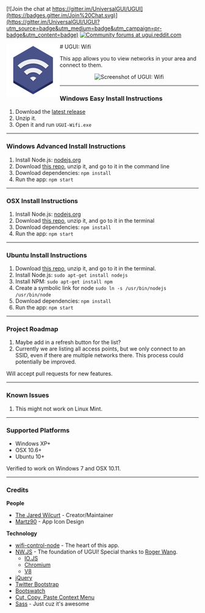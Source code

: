 [![Join the chat at https://gitter.im/UniversalGUI/UGUI](https://badges.gitter.im/Join%20Chat.svg)](https://gitter.im/UniversalGUI/UGUI?utm_source=badge&utm_medium=badge&utm_campaign=pr-badge&utm_content=badge) [![Community forums at ugui.reddit.com](http://ugui.io/_img/badge-reddit.svg)](http://reddit.com/r/UGUI)

<img src="_img/logo.png" alt="logo" align="left" height="140" />
# UGUI: Wifi

This app allows you to view networks in your area and connect to them.

<p align="center"><img src="http://i.imgur.com/SPRZbZj.png" alt="Screenshot of UGUI: Wifi" /></p>

* * *

### Windows Easy Install Instructions

1. Download the [latest release](https://github.com/TheJaredWilcurt/UGUI-Wifi/releases/download/v1.0.0/UGUI-Wifi-1.0.0-win.zip)
2. Unzip it.
3. Open it and run `UGUI-Wifi.exe`

* * *

### Windows Advanced Install Instructions

1. Install Node.js: [nodejs.org](http://nodejs.org)
2. Download [this repo](https://github.com/TheJaredWilcurt/UGUI-Wifi/archive/master.zip), unzip it, and go to it in the command line
3. Download dependencies: `npm install`
4. Run the app: `npm start`

* * *

### OSX Install Instructions

1. Install Node.js: [nodejs.org](http://nodejs.org)
2. Download [this repo](https://github.com/TheJaredWilcurt/UGUI-Wifi/archive/master.zip), unzip it, and go to it in the terminal
3. Download dependencies: `npm install`
4. Run the app: `npm start`

* * *

### Ubuntu Install Instructions

1. Download [this repo](https://github.com/TheJaredWilcurt/UGUI-Wifi/archive/master.zip), unzip it, and go to it in the terminal.
2. Install Node.js: `sudo apt-get install nodejs`
3. Install NPM: `sudo apt-get install npm`
4. Create a symbolic link for node `sudo ln -s /usr/bin/nodejs /usr/bin/node`
5. Download dependencies: `npm install`
6. Run the app: `npm start`

* * *

### Project Roadmap

1. Maybe add in a refresh button for the list?
2. Currently we are listing all access points, but we only connect to an SSID, even if there are multiple networks there. This process could potentially be improved.

Will accept pull requests for new features.

* * *

### Known Issues

1. This might not work on Linux Mint.

* * * 

### Supported Platforms

* Windows XP+
* OSX 10.6+
* Ubuntu 10+

Verified to work on Windows 7 and OSX 10.11.

* * *

### Credits

**People**

* [The Jared Wilcurt](http://github.com/TheJaredWilcurt) - Creator/Maintainer
* [Martz90](http://martz90.deviantart.com) - App Icon Design

**Technology**

* [wifi-control-node](https://github.com/msolters/wifi-control-node) - The heart of this app.
* [NW.JS](http://nwjs.io) - The foundation of UGUI! Special thanks to [Roger Wang](https://github.com/rogerwang).
  * [IO.JS](http://iojs.org)
  * [Chromium](http://www.chromium.org)
  * [V8](https://code.google.com/p/v8)
* [jQuery](http://jquery.com)
* [Twitter Bootstrap](http://getbootstrap.com)
* [Bootswatch](http://bootswatch.com)
* [Cut, Copy, Paste Context Menu](https://github.com/b1rdex/nw-contextmenu)
* [Sass](http://sass-lang.com) - Just cuz it's awesome
